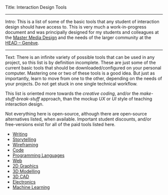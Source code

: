 Title: Interaction Design Tools

---

Intro:
This is a list of some of the basic tools that any student of interaction design should have access to. This is very much a work-in-progress document and was principally designed for my students and colleagues at the [Master Media Design](https://www.hesge.ch/head/formations-recherche/master-en-media-design) and the needs of the larger community at the [HEAD – Genève](https://www.hesge.ch/head).

---

Text:
There is an infinite variety of possible tools that can be used in any project, so this list is by definition incomplete. These are just some of the current basic tools that should be downloaded/configured on your personal computer. Mastering one or two of these tools is a good idea. But just as importantly, learn to move from one to the other, depending on the needs of your projects. Do not get stuck in one single technical workflow.

This list is oriented more towards the *creative coding*, and/or the *make-stuff-break-stuff* approach, than the mockup *UX* or *UI* style of teaching interaction design.

Not everything here is open-source, although there are open-source alternatives listed, when available. Important student discounts, and/or free-versions exist for all of the paid tools listed here.

- [Writing](00_writing)
- [Storytelling](01_storytelling)
- [Wireframing](02_wireframing)
- [Code](03_code)
- [Programming Languages](04_languages)
- [Web](05_web)
- [2D Graphics](06_2d-graphics)
- [3D Modelling](07_3d-graphics)
- [3D CAD](08_3d-cad)
- [Electronics](09_electronics)
- [Machine Learning](10_machine-learning)
